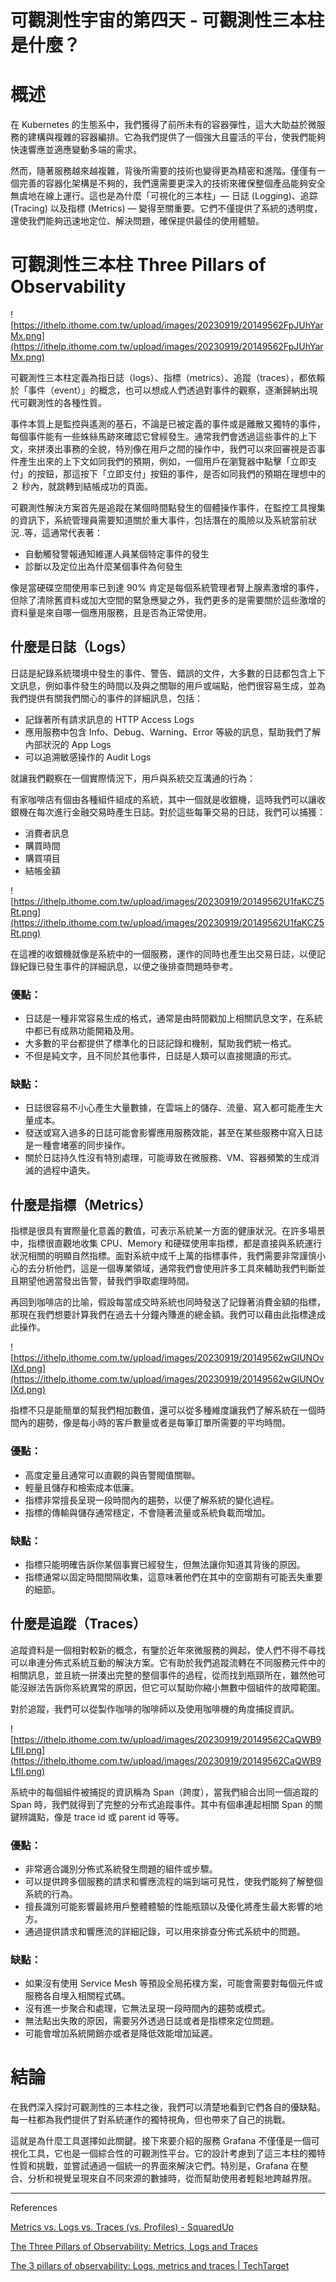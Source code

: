 # 可觀測性宇宙的第四天 - 可觀測性三本柱是什麼？

# 概述

在 Kubernetes 的生態系中，我們獲得了前所未有的容器彈性，這大大助益於微服務的建構與複雜的容器編排。它為我們提供了一個強大且靈活的平台，使我們能夠快速響應並適應變動多端的需求。

然而，隨著服務越來越複雜，背後所需要的技術也變得更為精密和進階。僅僅有一個完善的容器化架構是不夠的，我們還需要更深入的技術來確保整個產品能夠安全無虞地在線上運行。這也是為什麼「可視化的三本柱」— 日誌 (Logging)、追踪 (Tracing) 以及指標 (Metrics) — 變得至關重要。它們不僅提供了系統的透明度，還使我們能夠迅速地定位、解決問題，確保提供最佳的使用體驗。

# 可觀測性三本柱 Three Pillars of Observability

![https://ithelp.ithome.com.tw/upload/images/20230919/20149562FpJUhYarMx.png](https://ithelp.ithome.com.tw/upload/images/20230919/20149562FpJUhYarMx.png)

可觀測性三本柱定義為指日誌（logs）、指標（metrics）、追蹤（traces），都依賴於「事件（event）」的概念，也可以想成人們透過對事件的觀察，逐漸歸納出現代可觀測性的各種性質。

事件本質上是監控與遙測的基石，不論是已被定義的事件或是離散又獨特的事件，每個事件能有一些蛛絲馬跡來確認它曾經發生。通常我們會透過這些事件的上下文，來拼湊出事務的全貌，特別像在用戶之間的操作中，我們可以來回審視是否事件產生出來的上下文如同我們的預期，例如，一個用戶在瀏覽器中點擊「立即支付」的按鈕，那這按下「立即支付」按鈕的事件，是否如同我們的預期在理想中的 ２ 秒內，就跳轉到結帳成功的頁面。

可觀測性解決方案首先是追蹤在某個時間點發生的個體操作事件，在監控工具搜集的資訊下，系統管理員需要知道關於重大事件，包括潛在的風險以及系統當前狀況..等，這通常代表著：

- 自動觸發警報通知維運人員某個特定事件的發生
- 診斷以及定位出為什麼某個事件為何發生

像是當硬碟空間使用率已到達 90% 肯定是每個系統管理者腎上腺素激增的事件，但除了清除舊資料或加大空間的緊急應變之外，我們更多的是需要關於這些激增的資料量是來自哪一個應用服務，且是否為正常使用。

## 什麼是日誌（Logs）

日誌是紀錄系統環境中發生的事件、警告、錯誤的文件，大多數的日誌都包含上下文訊息，例如事件發生的時間以及與之關聯的用戶或端點，他們很容易生成，並為我們提供有關我們關心的事件的詳細訊息，包括：

- 記錄著所有請求訊息的 HTTP Access Logs
- 應用服務中包含 Info、Debug、Warning、Error 等級的訊息，幫助我們了解內部狀況的 App Logs
- 可以追溯敏感操作的 Audit Logs

就讓我們觀察在一個實際情況下，用戶與系統交互溝通的行為：

有家咖啡店有個由各種組件組成的系統，其中一個就是收銀機，這時我們可以讓收銀機在每次進行金融交易時產生日誌。對於這些每筆交易的日誌，我們可以捕獲：

- 消費者訊息
- 購買時間
- 購買項目
- 結帳金額

![https://ithelp.ithome.com.tw/upload/images/20230919/20149562U1faKCZ5Rt.png](https://ithelp.ithome.com.tw/upload/images/20230919/20149562U1faKCZ5Rt.png)

在這裡的收銀機就像是系統中的一個服務，運作的同時也產生出交易日誌，以便記錄紀錄已發生事件的詳細訊息，以便之後排查問題時參考。


### 優點：

- 日誌是一種非常容易生成的格式，通常是由時間戳加上相關訊息文字，在系統中都已有成熟功能開箱及用。
- 大多數的平台都提供了標準化的日誌記錄和機制，幫助我們統一格式。
- 不但是純文字，且不同於其他事件，日誌是人類可以直接閱讀的形式。

### 缺點：

- 日誌很容易不小心產生大量數據，在雲端上的儲存、流量、寫入都可能產生大量成本。
- 發送或寫入過多的日誌可能會影響應用服務效能，甚至在某些服務中寫入日誌是一種會堵塞的同步操作。
- 關於日誌持久性沒有特別處理，可能導致在微服務、VM、容器頻繁的生成消滅的過程中遺失。

## 什麼是指標（Metrics）

指標是很具有實際量化意義的數值，可表示系統某一方面的健康狀況。在許多場景中，指標很直觀地收集 CPU、Memory 和硬碟使用率指標，都是直接與系統運行狀況相關的明顯自然指標。面對系統中成千上萬的指標事件，我們需要非常謹慎小心的去分析他們，這是一個專業領域，通常我們會使用許多工具來輔助我們判斷並且期望他適當發出告警，替我們爭取處理時間。

再回到咖啡店的比喻，假設每當成交時系統也同時發送了記錄著消費金額的指標，那現在我們想要計算我們在過去十分鐘內賺進的總金額。我們可以藉由此指標達成此操作。

![https://ithelp.ithome.com.tw/upload/images/20230919/20149562wGlUNOvIXd.png](https://ithelp.ithome.com.tw/upload/images/20230919/20149562wGlUNOvIXd.png)

指標不只是能簡單的幫我們相加數值，還可以從多種維度讓我們了解系統在一個時間內的趨勢，像是每小時的客戶數量或者是每筆訂單所需要的平均時間。

### 優點：

- 高度定量且通常可以直觀的與告警閥值關聯。
- 輕量且儲存和檢索成本低廉。
- 指標非常擅長呈現一段時間內的趨勢，以便了解系統的變化過程。
- 指標的傳輸與儲存通常穩定，不會隨著流量或系統負載而增加。

### 缺點：

- 指標只能明確告訴你某個事實已經發生，但無法讓你知道其背後的原因。
- 指標通常以固定時間間隔收集，這意味著他們在其中的空窗期有可能丟失重要的細節。

## 什麼是追蹤（Traces）

追蹤資料是一個相對較新的概念，有鑒於近年來微服務的興起，使人們不得不尋找可以串連分佈式系統互動的解決方案。它有助於我們追蹤流轉在不同服務元件中的相關訊息，並且統一拼湊出完整的整個事件的過程，從而找到瓶頸所在，雖然他可能沒辦法告訴你系統異常的原因，但它可以幫助你縮小無數中個組件的故障範圍。

對於追蹤，我們可以從製作咖啡的咖啡師以及使用咖啡機的角度捕捉資訊。

![https://ithelp.ithome.com.tw/upload/images/20230919/20149562CaQWB9LfII.png](https://ithelp.ithome.com.tw/upload/images/20230919/20149562CaQWB9LfII.png)

系統中的每個組件被捕捉的資訊稱為 Span（跨度），當我們組合出同一個追蹤的 Span 時，我們就得到了完整的分布式追蹤事件。其中有個串連起相關 Span 的關鍵辨識點，像是 trace id 或 parent id 等等。

### 優點：

- 非常適合識別分佈式系統發生問題的組件或步驟。
- 可以提供跨多個服務的請求和響應流程的端到端可見性，使我們能夠了解整個系統的行為。
- 擅長識別可能影響最終用戶整體體驗的性能瓶頸以及優化將產生最大影響的地方。
- 通過提供請求和響應流的詳細記錄，可以用來排查分佈式系統中的問題。

### 缺點：

- 如果沒有使用 Service Mesh 等預設全局拓樸方案，可能會需要對每個元件或服務各自埋入相關程式碼。
- 沒有進一步聚合和處理，它無法呈現一段時間內的趨勢或模式。
- 無法點出失敗的原因，需要另外透過日誌或者是指標來定位問題。
- 可能會增加系統開銷亦或者是降低效能增加延遲。

# 結論

在我們深入探討可觀測性的三本柱之後，我們可以清楚地看到它們各自的優缺點。每一柱都為我們提供了對系統運作的獨特視角，但也帶來了自己的挑戰。

這就是為什麼工具選擇如此關鍵。接下來要介紹的服務 Grafana 不僅僅是一個可視化工具，它也是一個綜合性的可觀測性平台。它的設計考慮到了這三本柱的獨特性質和挑戰，並嘗試通過一個統一的界面來解決它們。特別是，Grafana 在整合、分析和視覺呈現來自不同來源的數據時，從而幫助使用者輕鬆地跨越界限。

---
References

[Metrics vs. Logs vs. Traces (vs. Profiles) - SquaredUp](https://squaredup.com/blog/metrics-vs-logs-vs-traces-vs-profiles/)

[The Three Pillars of Observability: Metrics, Logs and Traces](https://www.eginnovations.com/blog/the-three-pillars-of-observability-metrics-logs-and-traces/)

[The 3 pillars of observability: Logs, metrics and traces | TechTarget](https://www.techtarget.com/searchitoperations/tip/The-3-pillars-of-observability-Logs-metrics-and-traces)